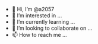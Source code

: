 - 👋 Hi, I’m @a2057
- 👀 I’m interested in ...
- 🌱 I’m currently learning ...
- 💞️ I’m looking to collaborate on ...
- 📫 How to reach me ...

<!---
a2057/a2057 is a ✨ special ✨ repository because its `README.md` (this file) appears on your GitHub profile.
You can click the Preview link to take a look at your changes. 
--->


